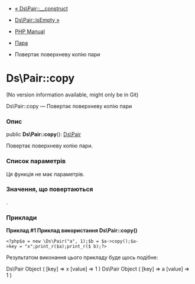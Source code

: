 - [« Ds\Pair::\_\_construct](ds-pair.construct.md)
- [Ds\Pair::isEmpty »](ds-pair.isempty.md)

- [PHP Manual](index.md)
- [Пара](class.ds-pair.md)
- Повертає поверхневу копію пари

# Ds\Pair::copy

(No version information available, might only be in Git)

Ds\Pair::copy — Повертає поверхневу копію пари

### Опис

public **Ds\Pair::copy**(): [Ds\Pair](class.ds-pair.md)

Повертає поверхневу копію пари.

### Список параметрів

Ця функція не має параметрів.

### Значення, що повертаються

.

### Приклади

**Приклад #1 Приклад використання **Ds\Pair::copy()****

` <?php$a = new \Ds\Pair("a", 1);$b = $a->copy();$a->key = "x";print_r($a);print_r($ b);?> `

Результатом виконання цього прикладу буде щось подібне:

Ds\Pair Object
(
[key] => x
[value] => 1
)
Ds\Pair Object
(
[key] => a
[value] => 1
)
